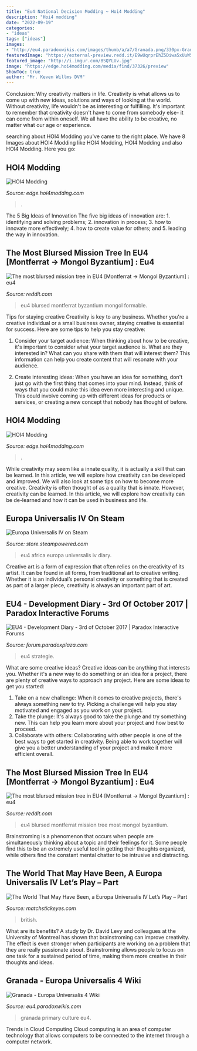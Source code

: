 ```yaml
---
title: "Eu4 National Decision Modding ~ Hoi4 Modding"
description: "Hoi4 modding"
date: "2022-09-19"
categories:
- "ideas"
tags: ["ideas"]
images:
- "http://eu4.paradoxwikis.com/images/thumb/a/a7/Granada.png/330px-Granada.png"
featuredImage: "https://external-preview.redd.it/E9wUqrprEhZ5Diwa5xUuW5B1J-i0vaTOt1PhSR2ezAA.jpg?auto=webp&amp;s=d6e5e4e61442ac2f659d2b721cef6d2523842181"
featured_image: "http://i.imgur.com/BSQYLUv.jpg"
image: "https://edge.hoi4modding.com/media/find/37326/preview"
ShowToc: true
author: "Mr. Keven Willms DVM"
---
```



Conclusion: Why creativity matters in life.
Creativity is what allows us to come up with new ideas, solutions and ways of looking at the world. Without creativity, life wouldn't be as interesting or fulfilling. It's important to remember that creativity doesn't have to come from somebody else- it can come from within oneself. We all have the ability to be creative, no matter what our age or experience.

	

		
searching about HOI4 Modding you've came to the right place. We have 8 Images about HOI4 Modding like HOI4 Modding, HOI4 Modding and also HOI4 Modding. Here you go:
		
    
## HOI4 Modding

<img loading=lazy src="https://edge.hoi4modding.com/media/find/37326/preview" onerror="this.onerror=null;this.src='https://tse3.mm.bing.net/th?id=OIP.Uk1ESDeEn9Y3jNRtbRbHRwHaD2&amp;pid=15.1';" alt="HOI4 Modding">

_Source: edge.hoi4modding.com_

>. 

	

The 5 Big Ideas of Innovation
The five big ideas of innovation are: 1. identifying and solving problems; 2. innovation in process; 3. how to innovate more effectively; 4. how to create value for others; and 5. leading the way in innovation.

    
## The Most Blursed Mission Tree In EU4 [Montferrat -&gt; Mongol Byzantium] : Eu4

<img loading=lazy src="https://external-preview.redd.it/E9wUqrprEhZ5Diwa5xUuW5B1J-i0vaTOt1PhSR2ezAA.jpg?auto=webp&amp;s=d6e5e4e61442ac2f659d2b721cef6d2523842181" onerror="this.onerror=null;this.src='https://tse1.mm.bing.net/th?id=OIP.PUc31XNDcoGt-hBLU_TQmgHaLM&amp;pid=15.1';" alt="The most blursed mission tree in EU4 [Montferrat -&gt; Mongol Byzantium] : eu4">

_Source: reddit.com_

>eu4 blursed montferrat byzantium mongol formable. 

	

Tips for staying creative
Creativity is key to any business. Whether you're a creative individual or a small business owner, staying creative is essential for success. Here are some tips to help you stay creative: 
1. Consider your target audience: When thinking about how to be creative, it's important to consider what your target audience is. What are they interested in? What can you share with them that will interest them? This information can help you create content that will resonate with your audience. 

2. Create interesting ideas: When you have an idea for something, don't just go with the first thing that comes into your mind. Instead, think of ways that you could make this idea even more interesting and unique. This could involve coming up with different ideas for products or services, or creating a new concept that nobody has thought of before. 


    
## HOI4 Modding

<img loading=lazy src="https://edge.hoi4modding.com/media/find/320802/preview" onerror="this.onerror=null;this.src='https://tse2.mm.bing.net/th?id=OIP.MieDEIhZX-yAS6vZ_ADx_QHaDt&amp;pid=15.1';" alt="HOI4 Modding">

_Source: edge.hoi4modding.com_

>. 

	

While creativity may seem like a innate quality, it is actually a skill that can be learned. In this article, we will explore how creativity can be developed and improved. We will also look at some tips on how to become more creative.
Creativity is often thought of as a quality that is innate. However, creativity can be learned. In this article, we will explore how creativity can be de-learned and how it can be used in business and life.

    
## Europa Universalis IV On Steam

<img loading=lazy src="http://i.imgur.com/BSQYLUv.jpg" onerror="this.onerror=null;this.src='https://tse4.mm.bing.net/th?id=OIP.omzPqMRjApv1sh-dMACyawHaEo&amp;pid=15.1';" alt="Europa Universalis IV on Steam">

_Source: store.steampowered.com_

>eu4 africa europa universalis iv diary. 

	

Creative art is a form of expression that often relies on the creativity of its artist. It can be found in all forms, from traditional art to creative writing. Whether it is an individual’s personal creativity or something that is created as part of a larger piece, creativity is always an important part of art.

    
## EU4 - Development Diary - 3rd Of October 2017 | Paradox Interactive Forums

<img loading=lazy src="https://forumcontent.paradoxplaza.com/public/291241/Rum.jpg" onerror="this.onerror=null;this.src='https://tse1.mm.bing.net/th?id=OIP.2-yR8kUbyAR5c6_3UPVD1AHaEK&amp;pid=15.1';" alt="EU4 - Development Diary - 3rd of October 2017 | Paradox Interactive Forums">

_Source: forum.paradoxplaza.com_

>eu4 strategie. 

	

What are some creative ideas?
Creative ideas can be anything that interests you. Whether it's a new way to do something or an idea for a project, there are plenty of creative ways to approach any project. Here are some ideas to get you started: 
1. Take on a new challenge: When it comes to creative projects, there's always something new to try. Picking a challenge will help you stay motivated and engaged as you work on your project. 
2. Take the plunge: It's always good to take the plunge and try something new. This can help you learn more about your project and how best to proceed. 
3. Collaborate with others: Collaborating with other people is one of the best ways to get started in creativity. Being able to work together will give you a better understanding of your project and make it more efficient overall.

    
## The Most Blursed Mission Tree In EU4 [Montferrat -&gt; Mongol Byzantium] : Eu4

<img loading=lazy src="https://i.imgur.com/Qp4RckE.jpg" onerror="this.onerror=null;this.src='https://tse2.mm.bing.net/th?id=OIP.4JrdE4djX8iAcgty_31sTgHaLM&amp;pid=15.1';" alt="The most blursed mission tree in EU4 [Montferrat -&gt; Mongol Byzantium] : eu4">

_Source: reddit.com_

>eu4 blursed montferrat mission tree most mongol byzantium. 

	

Brainstroming is a phenomenon that occurs when people are simultaneously thinking about a topic and their feelings for it. Some people find this to be an extremely useful tool in getting their thoughts organized, while others find the constant mental chatter to be intrusive and distracting.

    
## The World That May Have Been, A Europa Universalis IV Let’s Play – Part

<img loading=lazy src="https://i1.wp.com/www.matchstickeyes.com/wp-content/uploads/2013/09/EU4_Pt4_05b_press.jpg?resize=737%2C499" onerror="this.onerror=null;this.src='https://tse3.mm.bing.net/th?id=OIP.zW4dRfROSB_EQEbehcuIlAHaFA&amp;pid=15.1';" alt="The World That May Have Been, a Europa Universalis IV Let’s Play – Part">

_Source: matchstickeyes.com_

>british. 

	

What are its benefits?
A study by Dr. David Levy and colleagues at the University of Montreal has shown that brainstroming can improve creativity. The effect is even stronger when participants are working on a problem that they are really passionate about. Brainstroming allows people to focus on one task for a sustained period of time, making them more creative in their thoughts and ideas.

    
## Granada - Europa Universalis 4 Wiki

<img loading=lazy src="http://eu4.paradoxwikis.com/images/thumb/a/a7/Granada.png/330px-Granada.png" onerror="this.onerror=null;this.src='https://tse2.mm.bing.net/th?id=OIP.9VQCgDUipoPKpBXvDBnjXAAAAA&amp;pid=15.1';" alt="Granada - Europa Universalis 4 Wiki">

_Source: eu4.paradoxwikis.com_

>granada primary culture eu4. 

	

Trends in Cloud Computing
Cloud computing is an area of computer technology that allows computers to be connected to the internet through a computer network.

